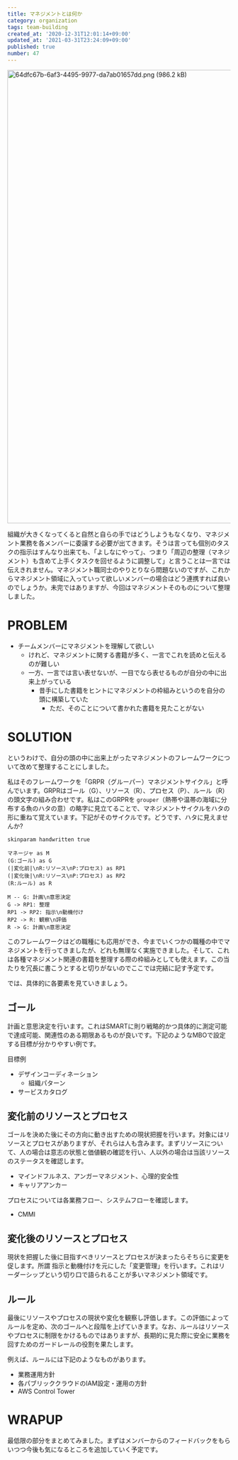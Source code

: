 ```yaml
---
title: マネジメントとは何か
category: organization
tags: team-building
created_at: '2020-12-31T12:01:14+09:00'
updated_at: '2021-03-31T23:24:09+09:00'
published: true
number: 47
---
```


<img width="1022" alt="64dfc67b-6af3-4495-9977-da7ab01657dd.png (986.2 kB)" src="https://img.esa.io/uploads/production/attachments/16651/2021/01/30/97367/8ac007e9-54f6-4909-b4e5-5068addb8466.png">

組織が大きくなってくると自然と自らの手ではどうしようもなくなり、マネジメント業務を各メンバーに委譲する必要が出てきます。そうは言っても個別のタスクの指示はすんなり出来ても、「よしなにやって」、つまり「周辺の整理（マネジメント）も含めて上手くタスクを回せるように調整して」と言うことは一言では伝えきれません。マネジメント職同士のやりとりなら問題ないのですが、これからマネジメント領域に入っていって欲しいメンバーの場合はどう連携すれば良いのでしょうか。未完ではありますが、今回はマネジメントそのものについて整理しました。

# PROBLEM
- チームメンバーにマネジメントを理解して欲しい
    - けれど、マネジメントに関する書籍が多く、一言でこれを読めと伝えるのが難しい
    - 一方、一言では言い表せないが、一目でなら表せるものが自分の中に出来上がっている
        - 昔手にした書籍をヒントにマネジメントの枠組みというのを自分の頭に構築していた
            - ただ、そのことについて書かれた書籍を見たことがない

# SOLUTION
というわけで、自分の頭の中に出来上がったマネジメントのフレームワークについて改めて整理することにしました。

私はそのフレームワークを「GRPR（グルーパー）マネジメントサイクル」と呼んでいます。GRPRはゴール（G）、リソース（R）、プロセス（P）、ルール（R）の頭文字の組み合わせです。私はこのGRPRを `grouper`（熱帯や温帯の海域に分布する魚のハタの意）の略字に見立てることで、マネジメントサイクルをハタの形に重ねて覚えています。下記がそのサイクルです。どうです、ハタに見えませんか?

```uml
skinparam handwritten true

マネージャ as M
(G:ゴール) as G
(|変化前|\nR:リソース\nP:プロセス) as RP1
(|変化後|\nR:リソース\nP:プロセス) as RP2
(R:ルール) as R

M -- G: 計画\n意思決定
G -> RP1: 整理
RP1 -> RP2: 指示\n動機付け
RP2 -> R: 観察\n評価
R -> G: 計画\n意思決定
```

このフレームワークはどの職種にも応用ができ、今までいくつかの職種の中でマネジメントを行ってきましたが、どれも無理なく実施できました。そして、これは各種マネジメント関連の書籍を整理する際の枠組みとしても使えます。この当たりを冗長に書こうとすると切りがないのでここでは完結に記す予定です。

では、具体的に各要素を見ていきましょう。

## ゴール
計画と意思決定を行います。これはSMARTに則り戦略的かつ具体的に測定可能で達成可能、関連性のある期限あるものが良いです。下記のようなMBOで設定する目標が分かりやすい例です。

目標例
- デザインコーディネーション
    - 組織パターン
- サービスカタログ

## 変化前のリソースとプロセス
ゴールを決めた後にその方向に動き出すための現状把握を行います。対象にはリソースとプロセスがありますが、それらは人も含みます。まずリソースについて、人の場合は意志の状態と価値観の確認を行い、人以外の場合は当該リソースのステータスを確認します。

- マインドフルネス、アンガーマネジメント、心理的安全性
- キャリアアンカー

プロセスについては各業務フロー、システムフローを確認します。

- CMMI

## 変化後のリソースとプロセス
現状を把握した後に目指すべきリソースとプロセスが決まったらそちらに変更を促します。所謂 指示と動機付けを元にした「変更管理」を行います。これはリーダーシップという切り口で語られることが多いマネジメント領域です。

## ルール
最後にリソースやプロセスの現状や変化を観察し評価します。この評価によってルールを定め、次のゴールへと段階を上げていきます。なお、ルールはリソースやプロセスに制限をかけるものではありますが、長期的に見た際に安全に業務を回すためのガードレールの役割を果たします。

例えば、ルールには下記のようなものがあります。

- 業務運用方針
- 各パブリッククラウドのIAM設定・運用の方針
- AWS Control Tower

# WRAPUP
最低限の部分をまとめてみました。まずはメンバーからのフィードバックをもらいつつ今後も気になるところを追加していく予定です。
